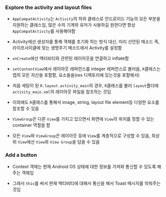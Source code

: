 ### Explore the activity and layout files
- `AppCompatActivity`는 `Activity`의 하위 클래스로 안드로이드 기능의 모든 부분을 지원하는 클래스임, 많은 수의 기계와 유저가 사용하길 원한다면 항상 `AppCompatActivity`를 사용해야함

- Activity에선 생성자를 통해 객체를 초기화 하는 방식 대신, 미리 선언된 메소드 즉, 라이프사이클에 맞는 생명주기 메소드에서 Activity를 설정함

- `onCreate`에선 액티비티와 관련된 레이아웃을 연결하고 inflate함

- `setContentView`에서 레이아웃 레퍼런스를 integer 레퍼런스로 불러옴, `R`클래스는 앱의 모든 자산을 포함함, 요소들을(res 디렉토리에 있는것을 포함해서)

- 처음 세팅이 된 `R.layout.activity_main`의 경우, `R`클래스를 불러 `layout`폴더에 `activity_main.xml`의 레이아웃 파일을 참조하는 것임

- 이외에도 `R`클래스를 통해서 image, string, layout file element등 다양한 요소를 참조할 수 있음

- `ViewGroup`은 다른 `View`를 가지고 있으면서 화면에 `View`의 위치를 정할 수 있는 container 역할을 함

- 모든 `View`와 `ViewGroup`은 레이아웃 등에 `View`를 계층적으로 구성할 수 있음, 최상위 `View`에선 `View`와 `View Group`을 담을 수 있음

### Add a button
- Context 객체는 현재 Android OS 상태에 대한 정보를 가져와 통신할 수 있도록 해주는 객체임

- 그래서 `this`를 써서 현재 액티비티에 대해서 통신을 해서 Toast 메시지를 띄워주는 것임